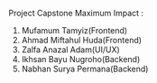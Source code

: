 Project Capstone Maximum Impact :
1. Mufamum Tamyiz(Frontend)
2. Ahmad Miftahul Huda(Frontend)
3. Zalfa Anazal Adam(UI/UX)
4. Ikhsan Bayu Nugroho(Backend)
5. Nabhan Surya Permana(Backend)
